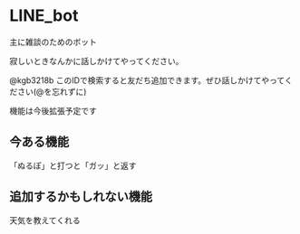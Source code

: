 # LINE_bot

主に雑談のためのボット

寂しいときなんかに話しかけてやってください。

@kgb3218b このIDで検索すると友だち追加できます。ぜひ話しかけてやってください(@を忘れずに)

機能は今後拡張予定です

## 今ある機能

「ぬるぽ」と打つと「ガッ」と返す

## 追加するかもしれない機能

天気を教えてくれる
